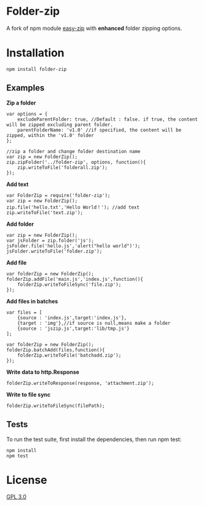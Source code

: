 # Folder-zip
A fork of npm module [easy-zip](https://github.com/owenchong/easy-zip) with **enhanced** folder zipping options.

# Installation
	npm install folder-zip
		
## Examples  

**Zip a folder**  
	
	var options = {
		excludeParentFolder: true, //Default : false. if true, the content will be zipped excluding parent folder.
		parentFolderName: 'v1.0' //if specified, the content will be zipped, within the 'v1.0' folder
	};
       
    //zip a folder and change folder destination name
	var zip = new FolderZip();
	zip.zipFolder('../folder-zip', options, function(){
		zip.writeToFile('folderall.zip');
	});

**Add text**

	var FolderZip = require('folder-zip');
	var zip = new FolderZip();
	zip.file('hello.txt','Hello World！'); //add text
	zip.writeToFile('text.zip');
	        
**Add folder**  

    var zip = new FolderZip();
    var jsFolder = zip.folder('js');
    jsFolder.file('hello.js','alert("hello world")');
    jsFolder.writeToFile('folder.zip');
	
**Add file**  

	var folderZip = new FolderZip();
	folderZip.addFile('main.js','index.js',function(){
		folderZip.writeToFileSync('file.zip');
	});
	
**Add files in batches**  

	var files = [
		{source : 'index.js',target:'index.js'},
		{target : 'img'},//if source is null,means make a folder
		{source : 'jszip.js',target:'lib/tmp.js'}
	];
	
	var folderZip = new FolderZip();
	folderZip.batchAdd(files,function(){
		folderZip.writeToFile('batchadd.zip');
	});	
	
**Write data to http.Response**  

    folderZip.writeToResponse(response, 'attachment.zip');

	
**Write to file sync**  

    folderZip.writeToFileSync(filePath);

## Tests

To run the test suite, first install the dependencies, then run npm test:

	npm install
	npm test


# License
[GPL 3.0](http://www.gnu.org/licenses/gpl-3.0.en.html)
